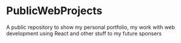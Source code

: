 # PublicWebProjects
A public repository to show my personal portfolio, my work with web development using React and other stuff to my future sponsers
